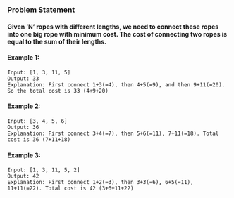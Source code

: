 ### Problem Statement
#### Given ‘N’ ropes with different lengths, we need to connect these ropes into one big rope with minimum cost. The cost of connecting two ropes is equal to the sum of their lengths.

#### Example 1:
```
Input: [1, 3, 11, 5]
Output: 33
Explanation: First connect 1+3(=4), then 4+5(=9), and then 9+11(=20). So the total cost is 33 (4+9+20)
```
#### Example 2:
```
Input: [3, 4, 5, 6]
Output: 36
Explanation: First connect 3+4(=7), then 5+6(=11), 7+11(=18). Total cost is 36 (7+11+18)
```
#### Example 3:
```
Input: [1, 3, 11, 5, 2]
Output: 42
Explanation: First connect 1+2(=3), then 3+3(=6), 6+5(=11), 11+11(=22). Total cost is 42 (3+6+11+22)
```
